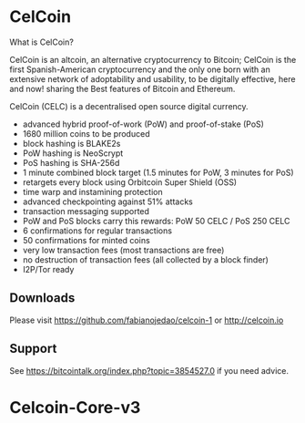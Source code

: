 CelCoin
===========
What is CelCoin?

CelCoin is an altcoin, an alternative cryptocurrency to Bitcoin; CelCoin is the first
Spanish-American cryptocurrency and the only one born with an extensive network of
adoptability and usability, to be digitally effective, here and now! sharing the
Best features of Bitcoin and Ethereum.

CelCoin (CELC) is a decentralised open source digital currency.

 - advanced hybrid proof-of-work (PoW) and proof-of-stake (PoS)
 - 1680 million coins to be produced
 - block hashing is BLAKE2s
 - PoW hashing is NeoScrypt
 - PoS hashing is SHA-256d
 - 1 minute combined block target (1.5 minutes for PoW, 3 minutes for PoS)
 - retargets every block using Orbitcoin Super Shield (OSS)
 - time warp and instamining protection
 - advanced checkpointing against 51% attacks
 - transaction messaging supported
 - PoW and PoS blocks carry this rewards: PoW 50 CELC / PoS 250 CELC
 - 6 confirmations for regular transactions
 - 50 confirmations for minted coins
 - very low transaction fees (most transactions are free)
 - no destruction of transaction fees (all collected by a block finder)
 - I2P/Tor ready


Downloads
--------

Please visit https://github.com/fabianojedao/celcoin-1 or
http://celcoin.io 


Support
-------

See https://bitcointalk.org/index.php?topic=3854527.0 if you need advice.

# Celcoin-Core-v3
